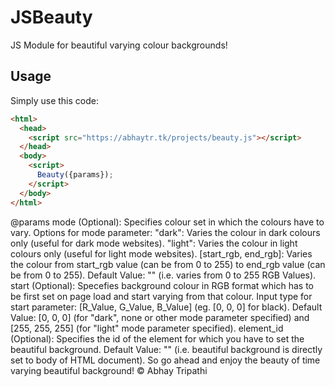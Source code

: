 # JSBeauty

JS Module for beautiful varying colour backgrounds!

## Usage

Simply use this code:

```html
<html>
  <head>
    <script src="https://abhaytr.tk/projects/beauty.js"></script>
  </head>
  <body>
    <script>
      Beauty({params});
    </script>
  </body>
</html>
```
@params
mode (Optional):
  Specifies colour set in which the colours have to vary.
  Options for mode parameter:
    "dark": Varies the colour in dark colours only (useful for dark mode websites).
    "light": Varies the colour in light colours only (useful for light mode websites).
    [start_rgb, end_rgb]: Varies the colour from start_rgb value (can be from 0 to 255) to end_rgb value (can be from 0 to 255).
  Default Value: "" (i.e. varies from 0 to 255 RGB Values).
start (Optional):
  Specefies background colour in RGB format which has to be first set on page load and start varying from that colour.
  Input type for start parameter: [R_Value, G_Value, B_Value] (eg. [0, 0, 0] for black).
  Default Value: [0, 0, 0] (for "dark", none or other mode parameter specified) and [255, 255, 255] (for "light" mode parameter specified).
element_id (Optional):
  Specifies the id of the element for which you have to set the beautiful background.
  Default Value: "" (i.e. beautiful background is directly set to body of HTML document).
So go ahead and enjoy the beauty of time varying beautiful background!
© Abhay Tripathi
